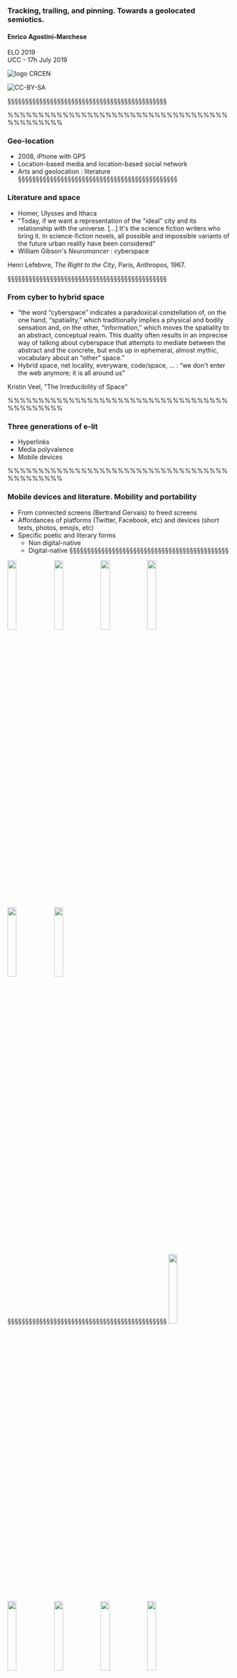 <!-- .slide: data-background-image="img/map.jpg" data-background-size="contain"-->
<!-- .slide: class="hover"-->

### Tracking, trailing, and pinning. Towards a geolocated semiotics.

#### Enrico Agostini-Marchese
ELO 2019
<br />
UCC - 17h July 2019

![logo CRCEN](img/LogoENDT10-2016.png) <!-- .element: class="logo" style="width:30%; background-color:ghostwhite;padding: 5px" -->

<!-- .element: style="font-size:1.4rem" -->

![CC-BY-SA](http://i.creativecommons.org/l/by-sa/4.0/88x31.png) <!-- .element: class="logo" -->

§§§§§§§§§§§§§§§§§§§§§§§§§§§§§§§§§§§§§§§§§§§§§
<!-- .slide: data-background-image="img/chaire.png" data-background-size="contain"-->
%%%%%%%%%%%%%%%%%%%%%%%%%%%%%%%%%%%%%%%%%%%%%
<!-- .slide: data-background-image="img/location.jpg" -->
<!-- .slide: class="hover"-->

### Geo-location

- 2008, iPhone with GPS
- Location-based media and location-based social network
- Arts and geolocation : literature
§§§§§§§§§§§§§§§§§§§§§§§§§§§§§§§§§§§§§§§§§§§§§
<!-- .slide: data-background-image="img/tendre.jpg" -->
<!-- .slide: class="hover"-->

### Literature and space

- Homer, Ulysses and Ithaca
- "Today, if we want a representation of the "ideal" city and its relationship with the universe. [...] It's the science fiction writers who bring it. In science-fiction novels, all possible and impossible variants of the future urban reality have been considered"
- William Gibson's _Neuromancer_ : cyberspace


Henri Lefebvre, _The Right to the City_, Paris, Anthropos, 1967.

<!-- .element: class="source" -->
§§§§§§§§§§§§§§§§§§§§§§§§§§§§§§§§§§§§§§§§§§§§§
<!-- .slide: data-background-image="img/digicity.jpg" -->
<!-- .slide: class="hover"-->

### From cyber to hybrid space

- “the word “cyberspace” indicates a paradoxical constellation of, on the one hand, “spatiality,” which traditionally implies a physical and bodily sensation and, on the other, “information,” which moves the spatiality to an abstract, conceptual realm. This duality often results in an imprecise way of talking about cyberspace that attempts to mediate between the abstract and the concrete, but ends up in ephemeral, almost mythic, vocabulary about an “other” space.”
- Hybrid space, net locality, everyware, code/space, … : “we don't enter the web anymore; it is all around us"

Kristin Veel, "The Irreducibility of Space"

<!-- .element: class="source" -->
%%%%%%%%%%%%%%%%%%%%%%%%%%%%%%%%%%%%%%%%%%%%%
<!-- .slide: data-background-image="img/leo-3rd-gen.jpg" -->
<!-- .slide: class="hover"-->
### Three generations of e-lit

- Hyperlinks
- Media polyvalence
- Mobile devices

%%%%%%%%%%%%%%%%%%%%%%%%%%%%%%%%%%%%%%%%%%%%%
<!-- .slide: data-background-image="img/madeleine.jpg" -->
<!-- .slide: class="hover"-->
### Mobile devices and literature. Mobility and portability

- From connected screens (Bertrand Gervais) to freed screens
- Affordances of platforms (Twitter, Facebook, etc) and devices (short texts, photos, emojis, etc)
- Specific poetic and literary forms
  - Non digital-native
  - Digital-native
§§§§§§§§§§§§§§§§§§§§§§§§§§§§§§§§§§§§§§§§§§§§§
<img src="img/matin1.png" width="20%">
<img src="img/matin2.png" width="20%">
<img src="img/matin3.png" width="20%">
<img src="img/matin4.png" width="20%">
<img src="img/matin5.png" width="20%">
<img src="img/matin6.png" width="20%">
§§§§§§§§§§§§§§§§§§§§§§§§§§§§§§§§§§§§§§§§§§§§§
<img src="img/menard1.png" width="20%">
<img src="img/menard2.png" width="20%">
<img src="img/menard3.png" width="20%">
<img src="img/menard4.png" width="20%">
<img src="img/menard5.png" width="20%">
<img src="img/menard6.png" width="20%">
§§§§§§§§§§§§§§§§§§§§§§§§§§§§§§§§§§§§§§§§§§§§§
<img src="img/arbre1.png" width="35%">
<img src="img/arbre2.png" width="35%">
<img src="img/arbre3.png" width="35%">
<img src="img/arbre4.png" width="35%">
<img src="img/arbre5.png" width="35%">
<img src="img/arbre6.png" width="35%">
§§§§§§§§§§§§§§§§§§§§§§§§§§§§§§§§§§§§§§§§§§§§§
<!-- .slide: data-background-image="img/disparition.png" -->
§§§§§§§§§§§§§§§§§§§§§§§§§§§§§§§§§§§§§§§§§§§§§
<!-- .slide: data-background-image="img/sp38.png" -->
%%%%%%%%%%%%%%%%%%%%%%%%%%%%%%%%%%%%%%%%%%%%%
<!-- .slide: data-background-image="img/pokemon.jpg" -->
<!-- .slide: class="hover"-->
### Mobile devices and literature. (Internet) connection

- Always connected : hyper-connected
- Internet and geolocation
  - Our relationship to space has changed
  - Location becomes a literary material
§§§§§§§§§§§§§§§§§§§§§§§§§§§§§§§§§§§§§§§§§§§§§
<img src="img/arbre1.png">
§§§§§§§§§§§§§§§§§§§§§§§§§§§§§§§§§§§§§§§§§§§§§
<img src="img/2019derive7.png">
§§§§§§§§§§§§§§§§§§§§§§§§§§§§§§§§§§§§§§§§§§§§§
<img src="img/traqueTraces.png">
%%%%%%%%%%%%%%%%%%%%%%%%%%%%%%%%%%%%%%%%%%%%%
<!-- .slide: data-background-image="img/map.jpg" data-background-size="contain"-->
<!-- .slide: class="hover"-->
### Mobile devices and literature. Paratextual specificites

- Paratextual identity in digital literature
- Negociations in visual culture
  - Diverting mainstream
  - Integrating mainstream

  source image : Aram Bartholl, _Map_.

  <!-- .element: class="source" -->
§§§§§§§§§§§§§§§§§§§§§§§§§§§§§§§§§§§§§§§§§§§§§
<img src="img/portier1.png" width="45%">
<img src="img/portier2.png" width="45%">
<img src="img/portier3.png" width="45%">
§§§§§§§§§§§§§§§§§§§§§§§§§§§§§§§§§§§§§§§§§§§§§
<img src="img/arbre1.png" width="45%">
<img src="img/arbre2.png" width="45%">
<img src="img/arbre14.png" width="45%">
§§§§§§§§§§§§§§§§§§§§§§§§§§§§§§§§§§§§§§§§§§§§§
<!-- .slide: data-background-image="img/oloe.png" data-background-size="contain"-->


source image : Anne Savelli, _Oloé_.

<!-- .element: class="source" -->
§§§§§§§§§§§§§§§§§§§§§§§§§§§§§§§§§§§§§§§§§§§§§
<!-- .slide: data-background-image="img/geolocaliserAmour.jpeg" data-background-size="contain"-->
